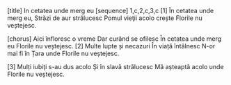 [title] In cetatea unde merg eu
[sequence] 1,c,2,c,3,c
[1]
În cetatea unde merg eu,
Străzi de aur strălucesc
Pomul vieţii acolo crește
Florile nu veștejesc.

[chorus]
Aici înfloresc o vreme
Dar curând se ofilesc
În cetatea unde merg eu
Florile nu veștejesc.
[2]
Multe lupte și necazuri
În viață întâlnesc
N-or mai fi în Țara unde
Florile nu veștejesc.

[3]
Mulți iubiţi s-au dus acolo
Și în slavă strălucesc
Mă așteaptă acolo unde
Florile nu veștejesc.

